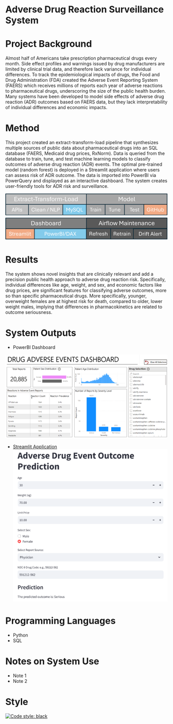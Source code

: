 # Adverse Drug Reaction Surveillance System

# Project Background
Almost half of Americans take prescription pharmaceutical drugs every month. Side effect profiles and warnings issued by drug manufacturers are limited by clinical trial data, and therefore lack variance for individual differences. To track the epidemiological impacts of drugs, the Food and Drug Administration (FDA) created the Adverse Event Reporting System (FAERS) which receives millions of reports each year of adverse reactions to pharmaceutical drugs, underscoring the size of the public health burden. Many systems have been developed to model side effects of adverse drug reaction (ADR) outcomes based on FAERS data, but they lack interpretability of individual differences and economic impacts. 

# Method
This project created an extract-transform-load pipeline that synthesizes multiple sources of public data about pharmaceutical drugs into an SQL database (FAERS, Medicaid drug prices, RxNorm). Data is queried from the database to train, tune, and test machine learning models to classify outcomes of adverse drug reaction (ADR) events. The optimal pre-trained model (random forest) is deployed in a Streamlit application where users can assess risk of ADR outcome. The data is imported into PowerBI via PowerQuery and displayed as an interactive dashboard. The system creates user-friendly tools for ADR risk and surveillance.  


![ADR Surveillance System Architecture](/ImageLibrary/DataArchSquare.png)

# Results
The system shows novel insights that are clinically relevant and add a precision public health approach to adverse drug reaction risk. Specifically, individual differences like age, weight, and sex, and economic factors like drug prices, are significant features for classifying adverse outcomes, more so than specific pharmaceutical drugs. More specifically, younger, overweight females are at highest risk for death, compared to older, lower weight males, implying that differences in pharmacokinetics are related to outcome seriousness.

# System Outputs
* PowerBI Dashboard
  
![PowerBIDashboard](/ImageLibrary/dashboard.png) 


* [Streamlit Application](https://pharma-drug-surveillance-atgm5xpvbuhuvolftviaun.streamlit.app/)
![Streamlit](/ImageLibrary/streamlit.png)

# Programming Languages
* Python
* SQL
  
# Notes on System Use
* Note 1
* Note 2

# Style
[![Code style: black](https://img.shields.io/badge/code%20style-black-000000.svg)](https://github.com/psf/black)
